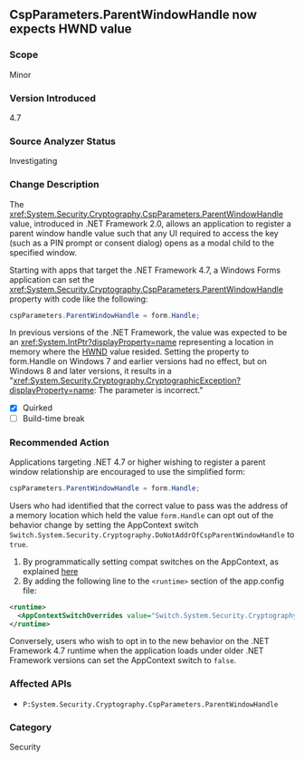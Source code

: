 ## CspParameters.ParentWindowHandle now expects HWND value

### Scope
Minor

### Version Introduced
4.7

### Source Analyzer Status
Investigating

### Change Description

The <xref:System.Security.Cryptography.CspParameters.ParentWindowHandle>
value, introduced in .NET Framework 2.0, allows an application to register a
parent window handle value such that any UI required to access the key (such as
a PIN prompt or consent dialog) opens as a modal child to the specified window.

Starting with apps that target the .NET Framework 4.7, a Windows Forms
application can set the <xref:System.Security.Cryptography.CspParameters.ParentWindowHandle>
property with code like the following:

```C#
cspParameters.ParentWindowHandle = form.Handle;
```

In previous versions of the .NET Framework, the value was expected to be an <xref:System.IntPtr?displayProperty=name>
representing a location in memory where the
[HWND](https://msdn.microsoft.com/en-us/library/windows/desktop/aa383751(v=vs.85).aspx#HWND) value resided.
Setting the property to form.Handle on Windows 7 and earlier versions had no
effect, but on Windows 8 and later versions, it results in a
"<xref:System.Security.Cryptography.CryptographicException?displayProperty=name>: The parameter is incorrect."

- [X] Quirked
- [ ] Build-time break

### Recommended Action
Applications targeting .NET 4.7 or higher wishing to register a parent window relationship are encouraged to use the simplified form:

```C#
cspParameters.ParentWindowHandle = form.Handle;
```

Users who had identified that the correct value to pass was the address of a memory location which held the value `form.Handle` can opt out of the
behavior change by setting the AppContext switch `Switch.System.Security.Cryptography.DoNotAddrOfCspParentWindowHandle` to `true`.

1. By programmatically setting compat switches on the AppContext, as explained [here](http://blogs.msdn.com/b/dotnet/archive/2015/04/29/net-announcements-at-build-2015.aspx#dotnet46)
2. By adding the following line to the `<runtime>` section of the app.config file:

```xml
<runtime>
  <AppContextSwitchOverrides value="Switch.System.Security.Cryptography.DoNotAddrOfCspParentWindowHandle=true"/>
</runtime>
```

Conversely, users who wish to opt in to the new behavior on the .NET Framework 4.7 runtime when the application loads under older .NET Framework versions
can set the AppContext switch to `false`.

### Affected APIs
* `P:System.Security.Cryptography.CspParameters.ParentWindowHandle`

### Category
Security

<!-- breaking change id: 178 -->
